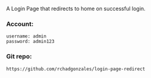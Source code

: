 A Login Page that redirects to home on successful login.

### Account:

```
username: admin
password: admin123
```

### Git repo:

```
https://github.com/rchadgonzales/login-page-redirect
```
